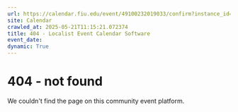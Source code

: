 ```yaml
---
url: https://calendar.fiu.edu/event/49100232019033/confirm?instance_id=49100232020058&return=https%3A%2F%2Fcalendar.fiu.edu%2Fcalendar%3Fevent_types%255B%255D%3D37290279036119
site: Calendar
crawled_at: 2025-05-21T11:15:21.072374
title: 404 - Localist Event Calendar Software
event_date: 
dynamic: True
---
```


# 404 - not found
We couldn't find the page on this community event platform.
